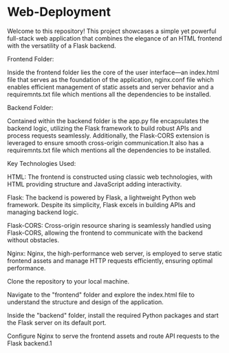 # Web-Deployment
Welcome to this repository! This project showcases a simple yet powerful full-stack web application that combines the elegance of an HTML frontend with the versatility of a Flask backend.

Frontend Folder:

Inside the frontend folder lies the core of the user interface—an index.html file that serves as the foundation of the application, nginx.conf file which enables efficient management of static assets and server behavior and a requiremnts.txt file which mentions all the dependencies to be installed.

Backend Folder:

Contained within the backend folder is the app.py file encapsulates the backend logic, utilizing the Flask framework to build robust APIs and process requests seamlessly. Additionally, the Flask-CORS extension is leveraged to ensure smooth cross-origin communication.It also has a requiremnts.txt file which mentions all the dependencies to be installed.

Key Technologies Used:

HTML: The frontend is constructed using classic web technologies, with HTML providing structure and JavaScript adding interactivity.

Flask: The backend is powered by Flask, a lightweight Python web framework. Despite its simplicity, Flask excels in building APIs and managing backend logic.

Flask-CORS: Cross-origin resource sharing is seamlessly handled using Flask-CORS, allowing the frontend to communicate with the backend without obstacles.

Nginx: Nginx, the high-performance web server, is employed to serve static frontend assets and manage HTTP requests efficiently, ensuring optimal performance.

Clone the repository to your local machine.

Navigate to the "frontend" folder and explore the index.html file to understand the structure and design of the application.

Inside the "backend" folder, install the required Python packages and start the Flask server on its default port.

Configure Nginx to serve the frontend assets and route API requests to the Flask backend.1
